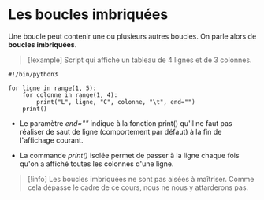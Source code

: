 # Les boucles imbriquées

Une boucle peut contenir une ou plusieurs autres boucles. On parle alors de **boucles imbriquées**.

>[!example] Script qui affiche un tableau de 4 lignes et de 3 colonnes.
```
#!/bin/python3

for ligne in range(1, 5):
    for colonne in range(1, 4):
        print("L", ligne, "C", colonne, "\t", end="")
    print()
```

- Le paramètre *end=""* indique à la fonction print() qu'il ne faut pas réaliser de saut de ligne (comportement par défaut) à la fin de l'affichage courant.

- La commande *print()* isolée permet de passer à la ligne chaque fois qu'on a affiché toutes les colonnes d'une ligne.

>[!info] Les boucles imbriquées ne sont pas aisées à maîtriser. Comme cela dépasse le cadre de ce cours, nous ne nous y attarderons pas.

